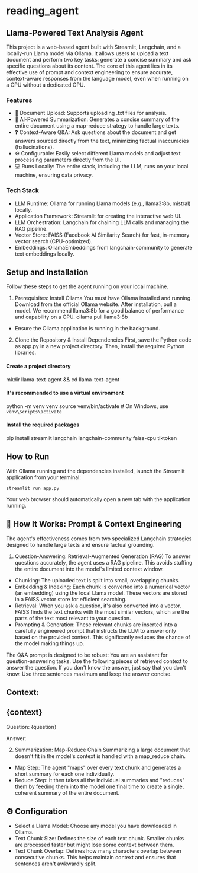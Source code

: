 # reading_agent
## Llama-Powered Text Analysis Agent

This project is a web-based agent built with Streamlit, Langchain, and a locally-run Llama model via Ollama. It allows users to upload a text document and perform two key tasks: generate a concise summary and ask specific questions about its content.
The core of this agent lies in its effective use of prompt and context engineering to ensure accurate, context-aware responses from the language model, even when running on a CPU without a dedicated GPU.

### Features


* 📄 Document Upload: Supports uploading .txt files for analysis.
* 📝 AI-Powered Summarization: Generates a concise summary of the entire document using a map-reduce strategy to handle large texts.
* ❓ Context-Aware Q&A: Ask questions about the document and get answers sourced directly from the text, minimizing factual inaccuracies (hallucinations).
* ⚙️ Configurable: Easily select different Llama models and adjust text processing parameters directly from the UI.
* 💻 Runs Locally: The entire stack, including the LLM, runs on your local machine, ensuring data privacy.

### Tech Stack
* LLM Runtime: Ollama for running Llama models (e.g., llama3:8b, mistral) locally.
* Application Framework: Streamlit for creating the interactive web UI.
* LLM Orchestration: Langchain for chaining LLM calls and managing the RAG pipeline.
* Vector Store: FAISS (Facebook AI Similarity Search) for fast, in-memory vector search (CPU-optimized).
* Embeddings: OllamaEmbeddings from langchain-community to generate text embeddings locally.

## Setup and Installation

Follow these steps to get the agent running on your local machine.

1. Prerequisites: Install Ollama
You must have Ollama installed and running.
Download from the official Ollama website.
After installation, pull a model. We recommend llama3:8b for a good balance of performance and capability on a CPU.
ollama pull llama3:8b
- Ensure the Ollama application is running in the background.

2. Clone the Repository & Install Dependencies
First, save the Python code as app.py in a new project directory. Then, install the required Python libraries.

#### Create a project directory
mkdir llama-text-agent && cd llama-text-agent

#### It's recommended to use a virtual environment
python -m venv venv
source venv/bin/activate  # On Windows, use `venv\Scripts\activate`

#### Install the required packages
pip install streamlit langchain langchain-community faiss-cpu tiktoken

## How to Run

With Ollama running and the dependencies installed, launch the Streamlit application from your terminal:

    streamlit run app.py

Your web browser should automatically open a new tab with the application running.

## 🧠 How It Works: Prompt & Context Engineering
The agent's effectiveness comes from two specialized Langchain strategies designed to handle large texts and ensure factual grounding.

1. Question-Answering: Retrieval-Augmented Generation (RAG)
To answer questions accurately, the agent uses a RAG pipeline. This avoids stuffing the entire document into the model's limited context window.
* Chunking: The uploaded text is split into small, overlapping chunks.
* Embedding & Indexing: Each chunk is converted into a numerical vector (an embedding) using the local Llama model.  These vectors are stored in a FAISS vector store for efficient searching.
* Retrieval: When you ask a question, it's also converted into a vector. FAISS finds the text chunks with the most similar vectors, which are the parts of the text most relevant to your question.
* Prompting & Generation: These relevant chunks are inserted into a carefully engineered prompt that instructs the LLM to answer only based on the provided context. This significantly reduces the chance of the model making things up.

The Q&A prompt is designed to be robust:
You are an assistant for question-answering tasks. Use the following pieces of retrieved context to answer the question. If you don't know the answer, just say that you don't know. Use three sentences maximum and keep the answer concise.

Context:
---
{context}
---

Question: {question}

Answer:

2. Summarization: Map-Reduce Chain
Summarizing a large document that doesn't fit in the model's context is handled with a map_reduce chain.
* Map Step: The agent "maps" over every text chunk and generates a short summary for each one individually.
* Reduce Step: It then takes all the individual summaries and "reduces" them by feeding them into the model one final time to create a single, coherent summary of the entire document.

## ⚙️ Configuration

* Select a Llama Model: Choose any model you have downloaded in Ollama.
* Text Chunk Size: Defines the size of each text chunk. Smaller chunks are processed faster but might lose some context between them.
* Text Chunk Overlap: Defines how many characters overlap between consecutive chunks. This helps maintain context and ensures that sentences aren't awkwardly split.